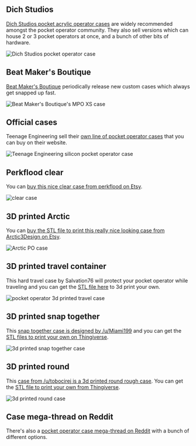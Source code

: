## Dich Studios

[Dich Studios pocket acrylic operator cases](https://dichstudios.com/collections/po-gear) are widely recommended amongst the pocket operator community. They also sell versions which can house 2 or 3 pocket operators at once, and a bunch of other bits of hardware.

![Dich Studios pocket operator case](img/content/dich.jpg)

## Beat Maker's Boutique

[Beat Maker's Boutique](https://www.beatmakersboutique.com/collections/specialty-items) periodically release new custom cases which always get snapped up fast.

![Beat Maker's Boutique's MPO XS case](img/content/dich-studios-MPO-XS-pocket-operator-case.jpg)

## Official cases

Teenage Engineering sell their [own line of pocket operator cases](https://teenage.engineering/store/ca-x/) that you can buy on their website.

![Teenage Engineering silicon pocket operator case](img/content/teenage-engineering-pocket-operator-silicon-case.png)

## Perkflood clear

You can [buy this nice clear case from perkflood on Etsy](https://www.etsy.com/listing/838306062/pocket-operator-case-clear).

![clear case](img/content/pocket-operator-clear-case.jpg)

## 3D printed Arctic

You can [buy the STL file to print this really nice looking case from Arctic3Design on Etsy](https://www.etsy.com/listing/809218210/arctic-pocket-operator-case-digital-file).

![Arctic PO case](img/content/arctic-pocket-operator-case.jpg)

## 3D printed travel container

This hard travel case by Salvation76 will protect your pocket operator while traveling and you can get the [STL file here](https://www.thingiverse.com/thing:1595179) to 3d print your own.

![pocket operator 3d printed travel case](img/content/pocket-operator-travel-case.png)

## 3D printed snap together

This [snap together case is designed by /u/Miami199](https://www.reddit.com/r/pocketoperators/comments/gsak7l/snap_together_3d_printable_case_link_to_files_in/) and you can get the [STL files to print your own on Thingiverse](https://www.reddit.com/r/pocketoperators/comments/gsak7l/snap_together_3d_printable_case_link_to_files_in/).

![3d printed snap together case](img/content/pocket-operator-3d-printed-snap-together-case.jpg)

## 3D printed round

This [case from /u/tobocirej is a 3d printed round rough case](https://www.reddit.com/r/pocketoperators/comments/gwqyfx/3d_printed_case/). You can get the [STL file to print your own from Thingiverse](https://www.thingiverse.com/thing:1375818).

![3d printed round case](img/content/3d-printed-rough-case.jpg)

## Case mega-thread on Reddit

There's also a [pocket operator case mega-thread on Reddit](https://www.reddit.com/r/pocketoperators/comments/6l3utu/always_use_protection_case_megathread/) with a bunch of different options.
 

